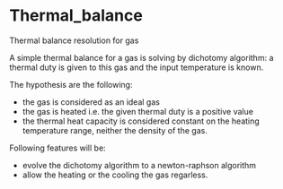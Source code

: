 # Thermal_balance
Thermal balance resolution for gas

A simple thermal balance for a gas is solving by dichotomy algorithm: a thermal duty is given to this gas and the input temperature is known.

The hypothesis are the following:
- the gas is considered as an ideal gas
- the gas is heated i.e. the given thermal duty is a positive value
- the thermal heat capacity is considered constant on the heating temperature range, neither the density of the gas.

Following features will be:
- evolve the dichotomy algorithm to a newton-raphson algorithm
- allow the heating or the cooling the gas regarless.
